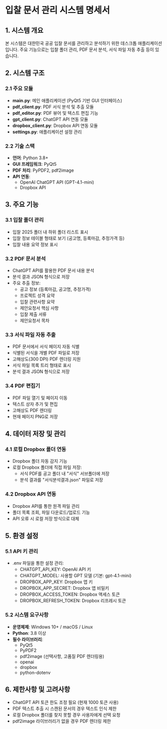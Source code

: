 # 입찰 문서 관리 시스템 명세서

## 1. 시스템 개요

본 시스템은 대한민국 공공 입찰 문서를 관리하고 분석하기 위한 데스크톱 애플리케이션입니다. 주요 기능으로는 입찰 폴더 관리, PDF 문서 분석, 서식 파일 자동 추출 등이 있습니다.

## 2. 시스템 구조

### 2.1 주요 모듈

- **main.py**: 메인 애플리케이션 (PyQt5 기반 GUI 인터페이스)
- **pdf_client.py**: PDF 서식 분석 및 추출 모듈
- **pdf_editor.py**: PDF 뷰어 및 텍스트 편집 기능
- **gpt_client.py**: ChatGPT API 연동 모듈
- **dropbox_client.py**: Dropbox API 연동 모듈
- **settings.py**: 애플리케이션 설정 관리

### 2.2 기술 스택

- **언어**: Python 3.8+
- **GUI 프레임워크**: PyQt5
- **PDF 처리**: PyPDF2, pdf2image
- **API 연동**: 
  - OpenAI ChatGPT API (GPT-4.1-mini)
  - Dropbox API

## 3. 주요 기능

### 3.1 입찰 폴더 관리

- 입찰 2025 폴더 내 하위 폴더 리스트 표시
- 입찰 정보 테이블 형태로 보기 (공고명, 등록마감, 추정가격 등)
- 입찰 내용 요약 정보 표시

### 3.2 PDF 문서 분석

- ChatGPT API를 활용한 PDF 문서 내용 분석
- 분석 결과 JSON 형식으로 저장
- 주요 추출 정보:
  - 공고 정보 (등록마감, 공고명, 추정가격)
  - 프로젝트 성격 요약
  - 입찰 관련사항 요약
  - 제안요청서 핵심 사항
  - 입찰 제출 서류
  - 제안요청서 목차

### 3.3 서식 파일 자동 추출

- PDF 문서에서 서식 페이지 자동 식별
- 식별된 서식을 개별 PDF 파일로 저장
- 고해상도(300 DPI) PDF 렌더링 지원
- 서식 파일 목록 트리 형태로 표시
- 분석 결과 JSON 형식으로 저장

### 3.4 PDF 편집기

- PDF 파일 열기 및 페이지 이동
- 텍스트 상자 추가 및 편집
- 고해상도 PDF 렌더링
- 현재 페이지 PNG로 저장

## 4. 데이터 저장 및 관리

### 4.1 로컬 Dropbox 폴더 연동

- Dropbox 폴더 자동 감지 기능
- 로컬 Dropbox 폴더에 직접 파일 저장:
  - 서식 PDF를 공고 폴더 내 "서식" 서브폴더에 저장
  - 분석 결과를 "서식분석결과.json" 파일로 저장

### 4.2 Dropbox API 연동

- Dropbox API를 통한 원격 파일 관리
- 폴더 목록 조회, 파일 다운로드/업로드 기능
- API 오류 시 로컬 저장 방식으로 대체

## 5. 환경 설정

### 5.1 API 키 관리

- .env 파일을 통한 설정 관리:
  - CHATGPT_API_KEY: OpenAI API 키
  - CHATGPT_MODEL: 사용할 GPT 모델 (기본: gpt-4.1-mini)
  - DROPBOX_APP_KEY: Dropbox 앱 키
  - DROPBOX_APP_SECRET: Dropbox 앱 비밀키
  - DROPBOX_ACCESS_TOKEN: Dropbox 액세스 토큰
  - DROPBOX_REFRESH_TOKEN: Dropbox 리프레시 토큰

### 5.2 시스템 요구사항

- **운영체제**: Windows 10+ / macOS / Linux
- **Python**: 3.8 이상
- **필수 라이브러리**:
  - PyQt5
  - PyPDF2
  - pdf2image (선택사항, 고품질 PDF 렌더링용)
  - openai
  - dropbox
  - python-dotenv

## 6. 제한사항 및 고려사항

- ChatGPT API 토큰 한도 조정 필요 (현재 1000 토큰 사용)
- PDF 텍스트 추출 시 스캔된 문서의 경우 텍스트 인식 제한
- 로컬 Dropbox 폴더를 찾지 못할 경우 사용자에게 선택 요청
- pdf2image 라이브러리가 없을 경우 PDF 렌더링 제한 